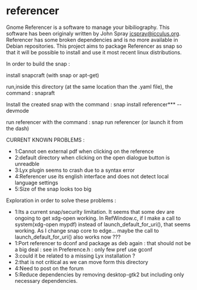 # referencer
Gnome Referencer is a software to manage your bibiliography. This software has been originaly written by John Spray <jcspray@icculus.org>.
Referencer has some broken dependencies and is no more available in Debian repositories. This project aims to package Referencer as snap so that it will be possible to install and use it most recent linux distributions. 


In order to build the snap :

install snapcraft (with snap or apt-get)

run,inside this directory (at the same location than the .yaml file), the command : snapraft 

Install the created snap with the command : snap install referencer*** --devmode

run referencer with the command : snap run referencer (or launch it from the dash)

CURRENT KNOWN PROBLEMS :

- 1:Cannot oen external pdf when clicking on the reference
- 2:default directory when clicking on the open dialogue button is unreadble
- 3:Lyx plugin seems to crash due to a syntax error
- 4:Referencer use its english interface and does not detect local language settings
- 5:Size of the snap looks too big

Exploration in order to solve these problems :
- 1:Its a current snap/security limitation. It seems that some dev are ongoing to get xdg-open working. In RefWindow.c, if I make a call to system(xdg-open mypdf) instead of launch_default_for_uri(), that seems working. As I change snap core to edge... maybe the call to launch_default_for_uri() also works now ???
- 1:Port referencer to dconf and package as deb again : that should not be a big deal : see in Preference.h : only few pref use gconf
- 3:could it be related to a missing Lyx installation ?
- 2:that is not critical as we can move form this directory
- 4:Need to post on the forum
- 5:Reduce dependencies by removing desktop-gtk2 but including only necessary dependencies.
